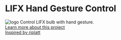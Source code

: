 # LIFX Hand Gesture Control
![logo](https://cdn.hackaday.io/images/7807321564958932763.jpg)
Control LIFX bulb with hand gesture.\
[Learn more about this project](https://hackaday.io/project/166940-hand-gesture-smart-light-control) \
[Inspired by riplatt](https://github.com/riplatt/LIFX-Touch-Switch)
